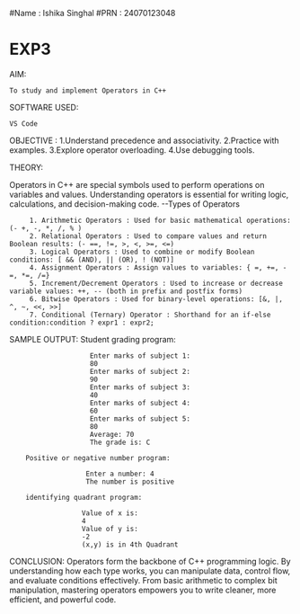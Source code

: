 #Name : Ishika Singhal
#PRN : 24070123048

# EXP3
AIM:

    To study and implement Operators in C++


SOFTWARE USED:

    VS Code


OBJECTIVE :
        1.Understand precedence and associativity.
        2.Practice with examples.
        3.Explore operator overloading.
        4.Use debugging tools.


THEORY:

Operators in C++ are special symbols used to perform operations on variables and values. Understanding operators is essential for writing logic, calculations, and decision-making code.
  --Types of Operators

         1. Arithmetic Operators : Used for basic mathematical operations: (- +, -, *, /, % )
         2. Relational Operators : Used to compare values and return Boolean results: (- ==, !=, >, <, >=, <=)
         3. Logical Operators : Used to combine or modify Boolean conditions: [ && (AND), || (OR), ! (NOT)]
         4. Assignment Operators : Assign values to variables: { =, +=, -=, *=, /=}
         5. Increment/Decrement Operators : Used to increase or decrease variable values: ++, -- (both in prefix and postfix forms)
         6. Bitwise Operators : Used for binary-level operations: [&, |, ^, ~, <<, >>]
         7. Conditional (Ternary) Operator : Shorthand for an if-else condition:condition ? expr1 : expr2;


SAMPLE OUTPUT: 
          Student grading program:
          
                        Enter marks of subject 1:
                        80
                        Enter marks of subject 2:
                        90
                        Enter marks of subject 3:
                        40
                        Enter marks of subject 4:
                        60
                        Enter marks of subject 5:
                        80
                        Average: 70
                        The grade is: C
                        
        Positive or negative number program:
        
                       Enter a number: 4
                       The number is positive

        identifying quadrant program:

                      Value of x is:
                      4
                      Value of y is:
                      -2
                      (x,y) is in 4th Quadrant 

                       
CONCLUSION:
Operators form the backbone of C++ programming logic. By understanding how each type works, you can manipulate data, control flow, and evaluate conditions effectively. From basic arithmetic to complex bit manipulation, mastering operators empowers you to write cleaner, more efficient, and powerful code.




